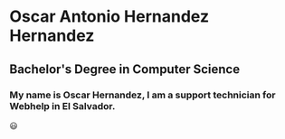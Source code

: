 # Oscar Antonio Hernandez Hernandez
## Bachelor's Degree in Computer Science
### My name is Oscar Hernandez, I am a support technician for Webhelp in El Salvador.

:smiley:
